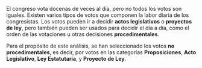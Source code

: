 ﻿El congreso vota docenas de veces al día,  pero no todos los votos son iguales. Existen varios tipos de votos que componen la labor diaria de los congresistas. Los votos pueden ir a decidir **actos legislativos** o **proyectos de ley**, pero también pueden ser usados para decidir el día a día, como el orden de las votaciones u otras decisiones **procedimentales**.

Para el propósito de este análisis, se han seleccionado los votos **no procedimentales**, es decir, por votos en las categorías **Proposiciones**, **Acto Legislativo**, **Ley Estatutaria**, y **Proyecto de Ley**.
